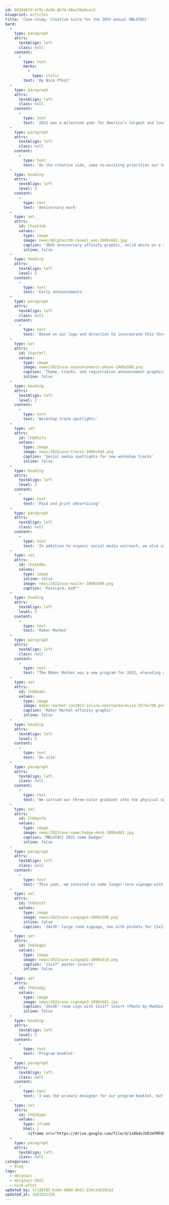 ```yaml
---
id: 9d38d6fd-4f0c-4e3b-857d-48ac36e9cec2
blueprint: articles
title: 'Case study: Creative suite for the 30th annual MBLGTACC'
bard:
  -
    type: paragraph
    attrs:
      textAlign: left
      class: null
    content:
      -
        type: text
        marks:
          -
            type: italic
        text: 'By Nick Pfost'
  -
    type: paragraph
    attrs:
      textAlign: left
      class: null
    content:
      -
        type: text
        text: '2022 was a milestone year for America’s largest and longest continuously-running conference for LGBTQIA+ college students and young adults, and so our needs for and expectation of our major creative works were as high as ever. Over three decades, tens of thousands have gathered at MBLGTACC—the Midwest Bisexual Lesbian Gay Transgender Asexual College Conference—to learn and grow through the knowledge and experience of their peers and experts. And, in addition to celebrating the event’s legacy and impact, planners looked into the conference’s fourth decade by introducing the brand new Maker Market and Revoluncheon; reintroducing workshop tracks; creating a reusable signage system for the benefit of future conferences; hosting timely, relevant keynotes from Schuyler Bailar and Imani Barbarin; and more. '
  -
    type: paragraph
    attrs:
      textAlign: left
      class: null
    content:
      -
        type: text
        text: 'On the creative side, some co-existing priorities our team considered were the specialness of the occasion; varying tones, audiences, and levels of emphasis among some pieces; and conference and Institute brand standards. Continuing a trend of increasing alignment with the Institute brand, creative makes heavy use of the organization’s brand colors, fonts, and overall design sensibilities, while carving out its own clear and unique space through the use of three- and two-color gradients, new design motifs, commissioned art, and a special thirtieth anniversary affinity graphic that appeared on nearly a hundred unique branded pieces. '
  -
    type: heading
    attrs:
      textAlign: left
      level: 2
    content:
      -
        type: text
        text: 'Anniversary mark'
  -
    type: set
    attrs:
      id: lhazh3vb
      values:
        type: image
        image: news/mblgtacc30-reveal_web-1090x681.jpg
        caption: '30th anniversary affinity graphic, solid white on a three-color gradient background'
        inline: false
  -
    type: heading
    attrs:
      textAlign: left
      level: 2
    content:
      -
        type: text
        text: 'Early announcements'
  -
    type: paragraph
    attrs:
      textAlign: left
      class: null
    content:
      -
        type: text
        text: 'Based on our logo and direction to incorporate this three-color gradient as a major design theme for this year, we quickly built out a handful of initial graphics for various social media and email pushes. Registration and the workshop RFP were a priority of these first waves of communication.'
  -
    type: set
    attrs:
      id: lhazfmfl
      values:
        type: image
        image: news/2022case-announcements-phone-1000x500.png
        caption: 'Theme, tracks, and registration announcement graphics using two- and three-color gradients (2022)'
        inline: false
  -
    type: heading
    attrs:
      textAlign: left
      level: 2
    content:
      -
        type: text
        text: 'Workshop track spotlights'
  -
    type: set
    attrs:
      id: lhb0lofa
      values:
        type: image
        image: news/2022case-tracks-1000x500.png
        caption: 'Social media spotlights for new workshop tracks'
        inline: false
  -
    type: heading
    attrs:
      textAlign: left
      level: 2
    content:
      -
        type: text
        text: 'Paid and print advertising'
  -
    type: paragraph
    attrs:
      textAlign: left
      class: null
    content:
      -
        type: text
        text: 'In addition to organic social media outreach, we also sought to widen the contact funnel through paid social media and a promotional postcard to LGBT and multicultural centers across the Midwest.'
  -
    type: set
    attrs:
      id: lhazkmbx
      values:
        type: image
        inline: false
        image: news/2022case-mailer-1000x590.png
        caption: 'Postcard, 6x9"'
  -
    type: heading
    attrs:
      textAlign: left
      level: 2
    content:
      -
        type: text
        text: 'Maker Market'
  -
    type: paragraph
    attrs:
      textAlign: left
      class: null
    content:
      -
        type: text
        text: "The Maker Market was a new program for 2022, elevating queer and trans makers in the conference space. Our team thought of this space as a queer, in-person, Etsy-like shop and, because of the highly boutique nature of many of those online marketplaces and the character of their shops' logos, we wanted to echo that through a simple graphic mark that we could include in promotions on the website, on social, and in the physical space. For that same reason, we chose to break out brand rules and go outside the brand house for these fonts. We used a specific gradient when presenting the Maker Market graphic in color—Midwest Mint and Flyover Fuschia, like other gradients in the suite, both of these are from the Institute's brand colors."
  -
    type: set
    attrs:
      id: lhb0aabl
      values:
        type: image
        image: maker-market-jun2022-inline-nonstandardsize-1574x798.png
        caption: 'Maker Market affinity graphic'
        inline: false
  -
    type: heading
    attrs:
      textAlign: left
      level: 2
    content:
      -
        type: text
        text: 'On site'
  -
    type: paragraph
    attrs:
      textAlign: left
      class: null
    content:
      -
        type: text
        text: 'We carried our three-color gradient into the physical space through name badges and signage.'
  -
    type: set
    attrs:
      id: lhb0ysf6
      values:
        type: image
        image: news/2022case-name-badge-mock-1090x681.jpg
        caption: 'MBLGTACC 2022 name badges'
        inline: false
  -
    type: paragraph
    attrs:
      textAlign: left
      class: null
    content:
      -
        type: text
        text: 'This year, we invested in some longer-term signage with clear pockets for us to insert unique, and less inexpensive, posters and sheets into them. This will ensure a basic framework of basic, consistent signage that can still be adaptable to evolving design sensibilities through annual updates to those inserts.'
  -
    type: set
    attrs:
      id: lhb0ze3t
      values:
        type: image
        image: news/2022case-singage1-1000x500.png
        inline: false
        caption: '24x36" large room signage, two with pockets for 11x17" inserts'
  -
    type: set
    attrs:
      id: lhb1kgm2
      values:
        type: image
        image: news/2022case-singage2-1000x510.png
        caption: '11x17" poster inserts'
        inline: false
  -
    type: set
    attrs:
      id: lhb1omgj
      values:
        type: image
        image: news/2022case-signage3-1090x681.jpg
        caption: '24x36" room sign with 11x17" insert (Photo by Maddie Schroeder / Walt Middleton Photo)'
        inline: false
  -
    type: heading
    attrs:
      textAlign: left
      level: 2
    content:
      -
        type: text
        text: 'Program booklet'
  -
    type: paragraph
    attrs:
      textAlign: left
      class: null
    content:
      -
        type: text
        text: 'I was the primary designer for our program booklet, but the cover was designed by Nolan Frank, a young artist from Wisconsin who we commissioned specifically for this purpose.'
  -
    type: set
    attrs:
      id: lhb20yqm
      values:
        type: iframe
        html: |
          <iframe src="https://drive.google.com/file/d/1x8kdvJVDJmfMFOkBAUQZsSrNj6Gzc3NR/view&embedded=true" style="width:100%; height:1000px;" frameborder="0"></iframe>
  -
    type: paragraph
    attrs:
      textAlign: left
      class: null
categories:
  - blog
tags:
  - mblgtacc
  - mblgtacc-2022
  - nick-pfost
updated_by: cc1d6f85-bab6-480d-8bd1-226c3d628cb2
updated_at: 1683321336
---
```

